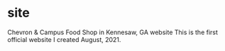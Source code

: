 # site
Chevron &amp; Campus Food Shop in Kennesaw, GA website
This is the first official website I created August, 2021. 
